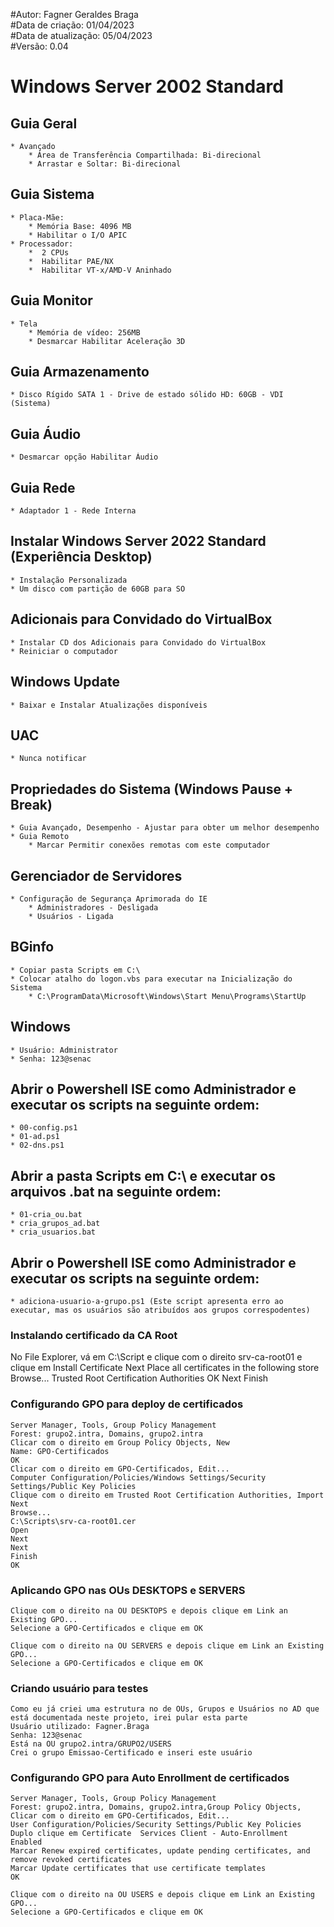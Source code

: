 #Autor: Fagner Geraldes Braga  
#Data de criação: 01/04/2023  
#Data de atualização: 05/04/2023  
#Versão: 0.04  

# Windows Server 2002 Standard  

## Guia Geral  
	* Avançado  
		* Área de Transferência Compartilhada: Bi-direcional  
		* Arrastar e Soltar: Bi-direcional  
## Guia Sistema  
	* Placa-Mãe:   
		* Memória Base: 4096 MB
		* Habilitar o I/O APIC  
	* Processador:   
   		*  2 CPUs  
   		*  Habilitar PAE/NX  
   		*  Habilitar VT-x/AMD-V Aninhado  
## Guia Monitor  
	* Tela
		* Memória de vídeo: 256MB   
		* Desmarcar Habilitar Aceleração 3D  
## Guia Armazenamento  
	* Disco Rígido SATA 1 - Drive de estado sólido HD: 60GB - VDI (Sistema)  
## Guia Áudio  
	* Desmarcar opção Habilitar Áudio  
## Guia Rede  
	* Adaptador 1 - Rede Interna  
## Instalar Windows Server 2022 Standard (Experiência Desktop)  
	* Instalação Personalizada  
	* Um disco com partição de 60GB para SO  
## Adicionais para Convidado do VirtualBox  
	* Instalar CD dos Adicionais para Convidado do VirtualBox  
	* Reiniciar o computador  
## Windows Update  
	* Baixar e Instalar Atualizações disponíveis  
## UAC  
	* Nunca notificar  
## Propriedades do Sistema (Windows Pause + Break)  
	* Guia Avançado, Desempenho - Ajustar para obter um melhor desempenho  
	* Guia Remoto  
    	* Marcar Permitir conexões remotas com este computador  
## Gerenciador de Servidores  
    * Configuração de Segurança Aprimorada do IE  
        * Administradores - Desligada  
        * Usuários - Ligada  
## BGinfo  
	* Copiar pasta Scripts em C:\  
	* Colocar atalho do logon.vbs para executar na Inicialização do Sistema  
    	* C:\ProgramData\Microsoft\Windows\Start Menu\Programs\StartUp  
## Windows  
	* Usuário: Administrator  
	* Senha: 123@senac 
## Abrir o Powershell ISE como Administrador e executar os scripts na seguinte ordem:  
	* 00-config.ps1  
	* 01-ad.ps1  
	* 02-dns.ps1
## Abrir a pasta Scripts em C:\ e executar os arquivos .bat na seguinte ordem:  
	* 01-cria_ou.bat  
	* cria_grupos_ad.bat  
	* cria_usuarios.bat  
## Abrir o Powershell ISE como Administrador e executar os scripts na seguinte ordem:  
	* adiciona-usuario-a-grupo.ps1 (Este script apresenta erro ao executar, mas os usuários são atribuídos aos grupos correspodentes)  

### Instalando certificado da CA Root
No File Explorer, vá em C:\Script e clique com o direito srv-ca-root01 e clique em Install Certificate
Next
Place all certificates in the following store
Browse...
Trusted Root Certification Authorities
OK
Next
Finish

### Configurando GPO para deploy de certificados
	Server Manager, Tools, Group Policy Management
	Forest: grupo2.intra, Domains, grupo2.intra
	Clicar com o direito em Group Policy Objects, New
	Name: GPO-Certificados
	OK
	Clicar com o direito em GPO-Certificados, Edit...
	Computer Configuration/Policies/Windows Settings/Security Settings/Public Key Policies
	Clique com o direito em Trusted Root Certification Authorities, Import
	Next
	Browse...
	C:\Scripts\srv-ca-root01.cer
	Open
	Next
	Next
	Finish
	OK
### Aplicando GPO nas OUs DESKTOPS e SERVERS
	Clique com o direito na OU DESKTOPS e depois clique em Link an Existing GPO...
	Selecione a GPO-Certificados e clique em OK

	Clique com o direito na OU SERVERS e depois clique em Link an Existing GPO...
	Selecione a GPO-Certificados e clique em OK

### Criando usuário para testes
	Como eu já criei uma estrutura no de OUs, Grupos e Usuários no AD que está documentada neste projeto, irei pular esta parte
	Usuário utilizado: Fagner.Braga
	Senha: 123@senac
	Está na OU grupo2.intra/GRUPO2/USERS
	Crei o grupo Emissao-Certificado e inseri este usuário

### Configurando GPO para Auto Enrollment de certificados
	Server Manager, Tools, Group Policy Management
	Forest: grupo2.intra, Domains, grupo2.intra,Group Policy Objects, 
	Clicar com o direito em GPO-Certificados, Edit...
	User Configuration/Policies/Security Settings/Public Key Policies
	Duplo clique em Certificate  Services Client - Auto-Enrollment
	Enabled
	Marcar Renew expired certificates, update pending certificates, and remove revoked certificates
	Marcar Update certificates that use certificate templates
	OK

	Clique com o direito na OU USERS e depois clique em Link an Existing GPO...
	Selecione a GPO-Certificados e clique em OK

